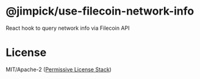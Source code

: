 @jimpick/use-filecoin-network-info
==================================

React hook to query network info via Filecoin API

# License

MIT/Apache-2 ([Permissive License Stack](https://protocol.ai/blog/announcing-the-permissive-license-stack/))
